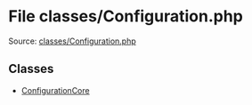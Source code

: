 File classes/Configuration.php
=========

Source: [classes/Configuration.php](https://github.com/PrestaShop/PrestaShop/blob/1.5.2.0/classes/Configuration.php)


Classes
-------

* [ConfigurationCore](class.ConfigurationCore.md)


